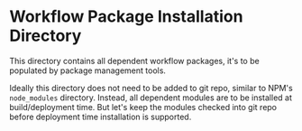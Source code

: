 # Workflow Package Installation Directory

This directory contains all dependent workflow packages, it's to be populated by package
management tools.

Ideally this directory does not need to be added to git repo, similar to NPM's `node_modules`
directory. Instead, all dependent modules are to be installed at build/deployment time. But
let's keep the modules checked into git repo before deployment time installation is supported.
